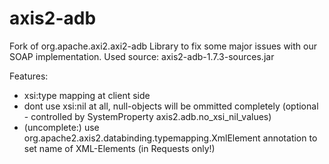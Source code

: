 # axis2-adb

Fork of org.apache.axi2.axi2-adb Library to fix some major issues with our SOAP implementation.
Used source: axis2-adb-1.7.3-sources.jar

Features:
* xsi:type mapping at client side
* dont use xsi:nil at all, null-objects will be ommitted completely 
(optional - controlled by SystemProperty axis2.adb.no_xsi_nil_values)
* (uncomplete:) use org.apache2.axis2.databinding.typemapping.XmlElement annotation to set name of XML-Elements (in Requests only!)
